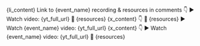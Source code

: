 <LINKEDIN POST>
{li_content}
Link to {event_name} recording & resources in comments 👇
▶️ Watch video: {yt_full_url}
📄 {resources}
</LINKEDIN POST>

<X POST>
{x_content} 👇
📄 {resources}
▶️ Watch {event_name} video: {yt_full_url}
</X POST>

<BSKY POST>
{x_content} 👇
▶️ Watch {event_name} video: {yt_full_url}
📄 {resources}
</BSKY POST>
